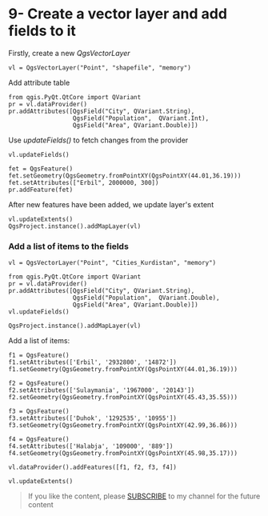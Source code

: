 # 9- Create a vector layer and add fields to it

Firstly, create a new *QgsVectorLayer*
```
vl = QgsVectorLayer("Point", "shapefile", "memory")
```

Add attribute table

```
from qgis.PyQt.QtCore import QVariant
pr = vl.dataProvider()
pr.addAttributes([QgsField("City", QVariant.String),
                  QgsField("Population",  QVariant.Int),
                  QgsField("Area", QVariant.Double)])
```

Use *updateFields()* to fetch changes from the provider

```
vl.updateFields()

fet = QgsFeature()
fet.setGeometry(QgsGeometry.fromPointXY(QgsPointXY(44.01,36.19)))
fet.setAttributes(["Erbil", 2000000, 300])
pr.addFeature(fet)
```
After new features have been added, we update layer's extent
```
vl.updateExtents()
QgsProject.instance().addMapLayer(vl)
``` 

### Add a list of items to the fields

 
```
vl = QgsVectorLayer("Point", "Cities_Kurdistan", "memory")

from qgis.PyQt.QtCore import QVariant
pr = vl.dataProvider()
pr.addAttributes([QgsField("City", QVariant.String),
                  QgsField("Population",  QVariant.Double),
                  QgsField("Area", QVariant.Double)])
vl.updateFields()

QgsProject.instance().addMapLayer(vl)
```
Add a list of items:

```
f1 = QgsFeature()
f1.setAttributes(['Erbil', '2932800', '14872'])
f1.setGeometry(QgsGeometry.fromPointXY(QgsPointXY(44.01,36.19)))

f2 = QgsFeature()
f2.setAttributes(['Sulaymania', '1967000', '20143'])
f2.setGeometry(QgsGeometry.fromPointXY(QgsPointXY(45.43,35.55)))

f3 = QgsFeature()
f3.setAttributes(['Duhok', '1292535', '10955'])
f3.setGeometry(QgsGeometry.fromPointXY(QgsPointXY(42.99,36.86)))

f4 = QgsFeature()
f4.setAttributes(['Halabja', '109000', '889'])
f4.setGeometry(QgsGeometry.fromPointXY(QgsPointXY(45.98,35.17)))

vl.dataProvider().addFeatures([f1, f2, f3, f4])

vl.updateExtents()
``` 

<blockquote>
<p>If you like the content, please <a target="_blank" href="https://www.youtube.com/channel/UCpbWlHEqBSnJb6i4UemXQpA?sub_confirmation=1">SUBSCRIBE</a> to my channel for the future content</p>
</blockquote>